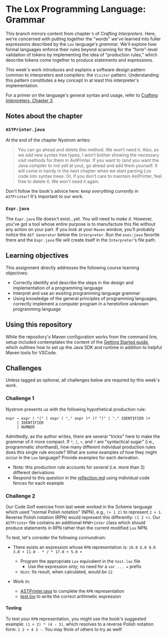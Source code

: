 # The Lox Programming Language: Grammar

This branch mirrors content from chapter `5` of _Crafting Interpreters_. Here, we're concerned
with putting together the "words" we've learned into fuller expressions described by the `Lox`
language's _grammar_. We'll explore how formal languages enforce their rules beyond scanning
for the "form"-level validation of tokens by implementing the idea of "production rules," which
describe tokens come together to produce statements and expressions.

This week's work introduces and explains a software design pattern common to interpreters and
compilers: the `Visitor` pattern. Understanding this pattern constitutes a key concept in at
least this interpreter's implementation. 

For a primer on the language's general syntax and usage, refer to 
[Crafting Interpreters, Chapter 3](https://www.craftinginterpreters.com/the-lox-language.html).

## Notes about the chapter

### `ASTPrinter.java`

At the end of the chapter Nystrom writes:

> You can go ahead and delete this method. We won’t need it. Also, as we add new syntax tree types, 
> I won’t bother showing the necessary visit methods for them in AstPrinter. If you want to (and you 
> want the Java compiler to not yell at you), go ahead and add them yourself. It will come in handy 
> in the next chapter when we start parsing Lox code into syntax trees. Or, if you don’t care to maintain 
> AstPrinter, feel free to delete it. We won’t need it again.

Don't follow the book's advice here: _keep everything currently in `ASTPrinter`_! It's important to our work.

### `Expr.java`

The `Expr.java` file doesn't exist...yet. You will need to _make it_. However, you've got a tool whose entire
purpose is to manufacture this file without any action on your part. If you look at your `Maven` window, you'll
probably notice the `AST Generator` below the `Interpreter`. Run the `exec:java` favorite
there and the `Expr.java` file will create itself in the `Interpreter`'s file path.

## Learning objectives

This assignment directly addresses the following course learning objectives:

* Correctly identify and describe the steps in the design and implementation of a programming language
* Interpret and use an existing programming language grammar
* Using knowledge of the general principles of programming languages, correctly implement a computer program in a heretofore unknown programming language

## Using this repository

While the repository's Maven configuration works from the command line, setup included contemplates
the content of the [Getting Started guide](wiki/Getting-Started), which outlines how to set
up the Java SDK and runtime in addition to helpful Maven tools for VSCode.

## Challenges

Unless tagged as optional, all challenges below are required by this week's work.

### Challenge 1

Nystrom presents us with the following hypothetical production rule:
```
expr → expr ( "(" ( expr ( "," expr )* )? ")" | "." IDENTIFIER )+
     | IDENTIFIER
     | NUMBER
```
Admittedly, as the author writes, there are several "tricks" here to make the grammar of it more compact.
If `*`, `|`, `+`, and `?` are "syntactical sugar" (i.e., programmatic shorthand), how many different 
individual production rules does this single rule encode? What are some examples of how they might occur
in the `Lox` language? Provide examples for each derivation.
* Note: this production rule accounts for _several_ (i.e. more than 3) different derivations
* Respond to this question in the [reflection.md](docs/reflection.md) using individual code fences
for each example

### Challenge 2

Our Code Golf exercise from last week worked in the Scheme language which used "normal Polish notation" 
(NPN), e.g., `(+ 1 2)` to represent `2 + 1`. Reverse Polish notation (RPN) would represent this differently: 
`(1 2 +)`. Our `ASTPrinter` file contains an additional `RPNPrinter` class which should produce statements 
in RPN rather than the current modified `Lox` NPN. 

To test, let's consider the following connundrum:
* There exists an expression whose `RPN` representation is: `10.0 6.0 9.0 3.0 + 11.0 - * / * 17.0 + 5.0 +`
  * Program the appropriate `Lox` equivalent in the `test.lox` file
    * Use the expression only; no need for a `var ... =` prefix
  * `Hint`: Its result, when calculated, _would be_ `22`

* Work in: 
  * [ASTPrinter.java](interpreter/src/main/java/com/interpreter/lox/ASTPrinter.java) to complete the `RPN` representation
  * [test.lox](interpreter/src/test/resources/test.lox) to write the correct arithmetic expression

#### Testing

To test your `RPN` representation, you might use the book's suggested example: `(1 + 2) * (4 - 3)`, which 
resolves to a reverse Polish notation form: `1 2 + 4 3 -`. You may think of others to try as well!

